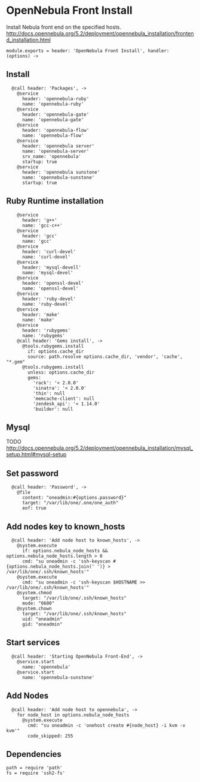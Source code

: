 
# OpenNebula Front Install

Install Nebula front end on the specified hosts.
http://docs.opennebula.org/5.2/deployment/opennebula_installation/frontend_installation.html

    module.exports = header: 'OpenNebula Front Install', handler: (options) ->

## Install

      @call header: 'Packages', ->
        @service
          header: 'opennebula-ruby'
          name: 'opennebula-ruby'
        @service
          header: 'opennebula-gate'
          name: 'opennebula-gate'
        @service
          header: 'opennebula-flow'
          name: 'opennebula-flow'
        @service
          header: 'opennebula server'
          name: 'opennebula-server'
          srv_name: 'opennebula'
          startup: true
        @service
          header: 'opennebula sunstone'
          name: 'opennebula-sunstone'
          startup: true

## Ruby Runtime installation

        @service
          header: 'g++'
          name: 'gcc-c++'
        @service
          header: 'gcc'
          name: 'gcc'
        @service
          header: 'curl-devel'
          name: 'curl-devel'
        @service
          header: 'mysql-devell'
          name: 'mysql-devel'
        @service
          header: 'openssl-devel'
          name: 'openssl-devel'
        @service
          header: 'ruby-devel'
          name: 'ruby-devel'
        @service
          header: 'make'
          name: 'make'
        @service
          header: 'rubygems'
          name: 'rubygems'
        @call header: 'Gems install', ->
          @tools.rubygems.install
            if: options.cache_dir
            source: path.resolve options.cache_dir, 'vendor', 'cache', "*.gem"
          @tools.rubygems.install
            unless: options.cache_dir
            gems:
              'rack': '< 2.0.0'
              'sinatra': '< 2.0.0'
              'thin': null
              'memcache-client': null
              'zendesk_api': '< 1.14.0'
              'builder': null
## Mysql

TODO
http://docs.opennebula.org/5.2/deployment/opennebula_installation/mysql_setup.html#mysql-setup

## Set password

      @call header: 'Password', ->
        @file
          content: "oneadmin:#{options.password}"
          target: "/var/lib/one/.one/one_auth"
          eof: true

## Add nodes key to known_hosts

      @call header: 'Add node host to known_hosts', ->
        @system.execute
          if: options.nebula_node_hosts && options.nebula_node_hosts.length > 0
          cmd: "su oneadmin -c 'ssh-keyscan #{options.nebula_node_hosts.join(' ')} > /var/lib/one/.ssh/known_hosts'"
        @system.execute
          cmd: "su oneadmin -c 'ssh-keyscan $HOSTNAME >> /var/lib/one/.ssh/known_hosts'"
        @system.chmod
          target: "/var/lib/one/.ssh/known_hosts"
          mode: "0600"
        @system.chown
          target: "/var/lib/one/.ssh/known_hosts"
          uid: "oneadmin"
          gid: "oneadmin"
          
## Start services

      @call header: 'Starting OpenNebula Front-End', ->
        @service.start
          name: 'opennebula'
        @service.start
          name: 'opennebula-sunstone'

## Add Nodes

      @call header: 'Add node host to opennebula', ->
        for node_host in options.nebula_node_hosts
          @system.execute
            cmd: "su oneadmin -c 'onehost create #{node_host} -i kvm -v kvm'"
            code_skipped: 255 

## Dependencies

    path = require 'path'
    fs = require 'ssh2-fs'
